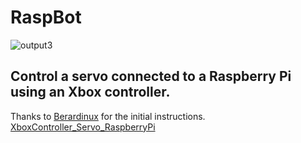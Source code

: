 # RaspBot

![output3](https://github.com/user-attachments/assets/526a7009-f78e-481e-95a0-e9f9e78c87c6)


## Control a servo connected to a Raspberry Pi using an Xbox controller.

Thanks to [Berardinux](https://github.com/Berardinux) for the initial instructions. [XboxController_Servo_RaspberryPi](https://github.com/Berardinux/XboxController_Servo_RaspberryPi)

